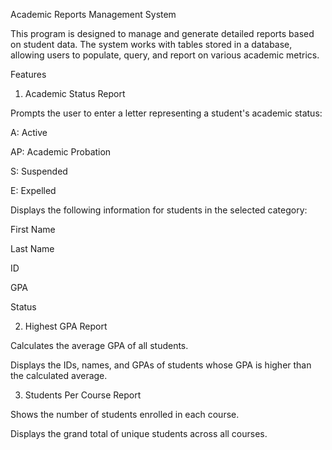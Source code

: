 Academic Reports Management System

This program is designed to manage and generate detailed reports based on student data. The system works with tables stored in a database, allowing users to populate, query, and report on various academic metrics.

Features

1. Academic Status Report

Prompts the user to enter a letter representing a student's academic status:

A: Active

AP: Academic Probation

S: Suspended

E: Expelled

Displays the following information for students in the selected category:

First Name

Last Name

ID

GPA

Status

2. Highest GPA Report

Calculates the average GPA of all students.

Displays the IDs, names, and GPAs of students whose GPA is higher than the calculated average.

3. Students Per Course Report

Shows the number of students enrolled in each course.

Displays the grand total of unique students across all courses.
